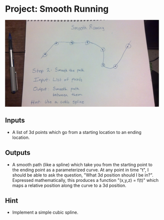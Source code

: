 # Project: Smooth Running

<img src="ProjectSmoothRunning.jpg" alt="Smooth Running" style="width: 1024px;"/>

## Inputs

 * A list of 3d points which go from a starting location to an ending location.

## Outputs

 * A smooth path (like a spline) which take you from the starting point
   to the ending point as a parameterized curve.  At any point in time "t",
   I should be able to ask the question, "What 3d position should I be in?".
   Expressed mathematically, this produces a function "(x,y,z) = f(t)" which
   maps a relative position along the curve to a 3d position.

## Hint

 * Implement a simple cubic spline.

